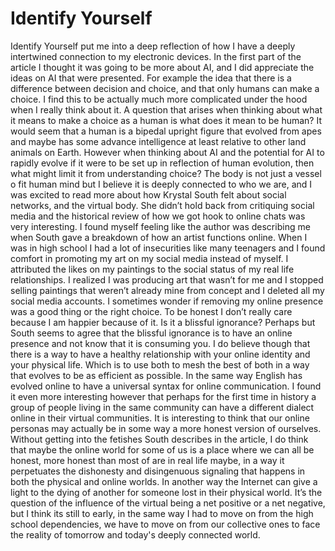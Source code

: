 # Identify Yourself

Identify Yourself put me into a deep reflection of how I have a deeply intertwined connection to my electronic devices. In the first part of the article I thought it was going to be more about AI, and I did appreciate the ideas on AI that were presented. For example the idea that there is a difference between decision and choice, and that only humans can make a choice. I find this to be actually much more complicated under the hood when I really think about it. A question that arises when thinking about what it means to make a choice as a human is what does it mean to be human? It would seem that a human is a bipedal upright figure that evolved from apes and maybe has some advance intelligence at least relative to other land animals on Earth. However when thinking about AI and the potential for AI to rapidly evolve if it were to be set up in reflection of human evolution, then what might limit it from understanding choice? The body is not just a vessel o fit human mind but I believe it is deeply connected to who we are, and I was excited to read more about how Krystal South felt about social networks, and the virtual body. She didn’t hold back from critiquing social media and the historical review of how we got hook to online chats was very interesting. I found myself feeling like the author was describing me when South gave a breakdown of how an artist functions online. When I was in high school I had a lot of insecurities like many teenagers and I found comfort in promoting my art on my social media instead of myself. I attributed the likes on my paintings to the social status of my real life relationships. I realized I was producing art that wasn’t for me and I stopped selling paintings that weren’t already mine from concept and I deleted all my social media accounts. I sometimes wonder if removing my online presence was a good thing or the right choice. To be honest I don’t really care because I am happier because of it. Is it a blissful ignorance? Perhaps but South seems to agree that the blissful ignorance is to have an online presence and not know that it is consuming you. I do believe though that there is a way to have a healthy relationship with your online identity and your physical life. Which is to use both to mesh the best of both in a way that evolves to be as efficient as possible. In the same way English has evolved online to have a universal syntax for online communication. I found it even more interesting however that perhaps for the first time in history a group of people living in the same  community can have a different dialect online in their virtual communities. It is interesting to think that our online personas may actually be in some way a more honest version of ourselves. Without getting into the fetishes South describes in the article, I do think that maybe the online world for some of us is a place where we can all be honest, more honest than most of are in real life maybe, in a way it perpetuates the dishonesty and disingenuous signaling that happens in both the physical and online worlds. In another way the Internet can give a light to the dying of another for someone lost in their physical world. It’s the question of the influence of the virtual being a net positive or a net negative, but I think its still to early, in the same way I had to move on from the high school dependencies, we have to move on from our collective ones to face the reality of tomorrow and today's deeply connected world. 
